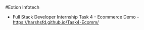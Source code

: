 #Extion Infotech
- Full Stack Developer Internship Task 4 - Ecommerce
  Demo - https://harshsfd.github.io/Task4-Ecomm/
